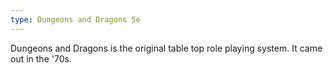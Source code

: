```yaml
---
type: Dungeons and Dragons 5e
---
```


Dungeons and Dragons is the original table top role playing system. It came out in the '70s.
